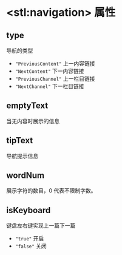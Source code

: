 # &lt;stl:navigation&gt; 属性

## type

导航的类型

- `"PreviousContent"` 上一内容链接
- `"NextContent"` 下一内容链接
- `"PreviousChannel"` 上一栏目链接
- `"NextChannel"` 下一栏目链接

## emptyText

当无内容时展示的信息

## tipText

导航提示信息

## wordNum

展示字符的数目，0 代表不限制字数。

## isKeyboard

键盘左右键实现上一篇下一篇

- `"true"` 开启
- `"false"` 关闭
